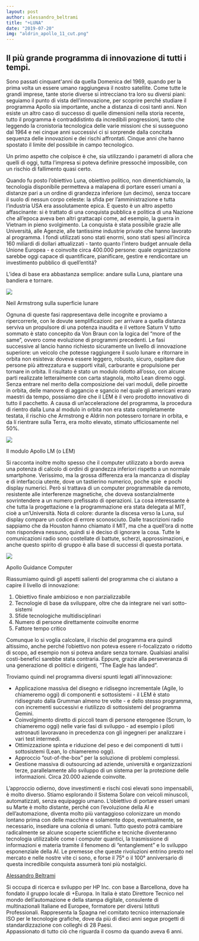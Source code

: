 ```yaml
---
layout: post
author: alessandro_beltrami
title: "+LUNA"
date: "2019-07-20"
img: "aldrin_apollo_11_cut.png"
---
```


## Il più grande programma di innovazione di tutti i tempi.

Sono passati cinquant'anni da quella Domenica del 1969, quando per la prima volta un essere umano raggiungeva il nostro satellite. Come tutte le grandi imprese, tante storie diverse si intrecciano tra loro su diversi piani: seguiamo il punto di vista dell’innovazione, per scoprire perché studiare il programma Apollo sia importante, anche a distanza di così tanti anni. Non esiste un altro caso di successo di quelle dimensioni nella storia recente, tutto il programma è contraddistinto da incredibili progressioni, tanto che leggendo la cronistoria tecnologica delle varie missioni che si susseguono dal 1964 e nei cinque anni successivi ci si sorprende dalla concitata sequenza delle innovazioni e dei rischi affrontati. Cinque anni che hanno spostato il limite del possibile in campo tecnologico.

Un primo aspetto che colpisce è che, sia utilizzando i parametri di allora che quelli di oggi, tutta l’impresa si poteva definire pressoché impossibile, con un rischio di fallimento quasi certo. 

Quando fu posto l’obiettivo Luna, obiettivo politico, non dimentichiamolo, la tecnologia disponibile permetteva a malapena di portare esseri umani a distanze pari a un ordine di grandezza inferiore (un decimo), senza toccare il suolo di nessun corpo celeste: la sfida per l’amministrazione e tutta l’industria USA era assolutamente epica. E questo è un altro aspetto affascinante: si è trattato di una conquista pubblica e politica di una Nazione che all’epoca aveva ben altri grattacapi come, ad esempio, la guerra in Vietnam in pieno svolgimento. La conquista è stata possibile grazie alle Universitá, alle Agenzie, alle tantissime industrie private che hanno lavorato al programma. I fondi utilizzati sono stati enormi, sono stati spesi all’incirca 160 miliardi di dollari attualizzati - tanto quanto l’intero budget annuale della Unione Europea - e coinvolte circa 400.000 persone: quale organizzazione sarebbe oggi capace di quantificare, pianificare, gestire e rendicontare un investimento pubblico di quell’entitá?

L’idea di base era abbastanza semplice: andare sulla Luna, piantare una bandiera e tornare.

![](images/as11-40-5886.jpg)

Neil Armstrong sulla superficie lunare

Ognuna di queste fasi rappresentava delle incognite e proviamo a ripercorrerle, con le dovute semplificazioni: per arrivare a quella distanza serviva un propulsore di una potenza inaudita e il vettore Saturn V tutto sommato è stato concepito da Von Braun con la logica del “more of the same”, ovvero come evoluzione di programmi precedenti. Le fasi successive al lancio hanno richiesto sicuramente un livello di innovazione superiore: un veicolo che potesse raggiungere il suolo lunare e ritornare in orbita non esisteva: doveva essere leggero, robusto, sicuro, ospitare due persone più attrezzatura e supporti vitali, carburante e propulsione per tornare in orbita. Il risultato è stato un modulo ridotto all’osso, con alcune parti realizzate letteralmente con carta stagnola, molto Lean diremo oggi. Senza entrare nel merito della composizione dei vari moduli, delle piroette in orbita, delle manovre di aggancio e sgancio nel quale gli americani erano maestri da tempo, possiamo dire che il LEM è il vero prodotto innovativo di tutto il pacchetto. A causa di un’accelerazione del programma, la procedura di rientro dalla Luna al modulo in orbita non era stata completamente testata, il rischio che Armstrong e Aldrin non potessero tornare in orbita, e da lí rientrare sulla Terra, era molto elevato, stimato ufficiosamente nel 50%. 

![](images/apollo16lm.jpg)

Il modulo Apollo LM (o LEM)

Si racconta inoltre molto spesso che il computer utilizzato a bordo aveva una potenza di calcolo di ordini di grandezza inferiori rispetto a un normale smartphone. Verissimo, ma la grossa differenza era la mancanza di display e di interfaccia utente, dove un tastierino numerico, poche spie  e pochi display numerici. Però si trattava di un computer programmabile da remoto, resistente alle interferenze magnetiche, che doveva sostanzialmente sovrintendere a un numero prefissato di operazioni. La cosa interessante è che tutta la progettazione e la programmazione era stata delegata al MIT, cioè a un’Università. Nota di colore: durante la discesa verso la Luna, sul display compare un codice di errore sconosciuto. Dalle trascrizioni radio sappiamo che da Houston hanno chiamato il MIT, ma che a quell’ora di notte non rispondeva nessuno, quindi si è deciso di ignorare la cosa. Tutte le comunicazioni radio sono costellate di battute, scherzi, approssimazioni, e anche questo spirito di gruppo è alla base di successi di questa portata.

![](images/agc_user_interface.jpg)

Apollo Guidance Computer

Riassumiamo quindi gli aspetti salienti del programma che ci aiutano a capire il livello di innovazione:

1. Obiettivo finale ambizioso e non parzializzabile
2. Tecnologie di base da sviluppare, oltre che da integrare nei vari sotto-sistemi
3. Sfide tecnologiche multidisciplinari
4. Numero di persone direttamente coinvolte enorme
5. Fattore tempo critico

Comunque lo si voglia calcolare, il rischio del programma era quindi altissimo, anche perché l’obiettivo non poteva essere ri-focalizzato o ridotto di scopo, ad esempio non si poteva andare senza tornare. Qualsiasi analisi costi-benefici sarebbe stata contraria. Eppure, grazie alla perseveranza di una generazione di politici e dirigenti, “The Eagle has landed”.

Troviamo quindi nel programma diversi spunti legati all’innovazione:  

- Applicazione massiva del disegno e ridisegno incrementale (Agile, lo chiameremo oggi) di componenti e sottosistemi - il LEM è stato ridisegnato dalla Grumman almeno tre volte - e dello stesso programma, con incrementi successivi e riutilizzo di sottosistemi del programma Gemini.
- Coinvolgimento diretto di piccoli team di persone eterogenee (Scrum, lo chiameremo oggi) nelle varie fasi di sviluppo - ad esempio i piloti astronauti lavoravano in precedenza con gli ingegneri per analizzare i vari test intermedi.
- Ottimizzazione spinta e riduzione del peso e dei componenti di tutti i sottosistemi (Lean, lo chiameremo oggi).
- Approccio “out-of-the-box” per la soluzione di problemi complessi. 
- Gestione massiva di outsourcing ad aziende, università e organizzazioni terze, parallelamente allo sviluppo di un sistema per la protezione delle informazioni. Circa 20.000 aziende coinvolte. 

L’approccio odierno, dove investimenti e rischi così elevati sono impensabili, è molto diverso. Stiamo esplorando il Sistema Solare con veicoli minuscoli, automatizzati, senza equipaggio umano. L’obiettivo di portare esseri umani su Marte è molto distante, perché con l’evoluzione della AI e dell’automazione, diventa molto più vantaggioso colonizzare un mondo lontano prima con delle macchine e solamente dopo, eventualmente, se necessario, insediare una colonia di umani. Tutto questo potrá cambiare radicalmente se alcune scoperte scientifiche e tecniche diventeranno tecnologia utilizzabile come i computer quantici, la trasmissione di informazioni e materia tramite il fenomeno di “entanglement” e lo sviluppo esponenziale della AI. Le premesse che queste rivoluzioni entrino presto nel mercato e nelle nostre vite ci sono, e forse il 75° o il 100° anniversario di questa incredibile conquista assumerà toni più nostalgici.  

[Alessandro Beltrami](https://www.linkedin.com/in/alessandrobeltrami/)

Si occupa di ricerca e sviluppo per HP Inc. con base a Barcellona, dove ha fondato il gruppo locale di +Europa. In Italia è stato Direttore Tecnico nel mondo dell’automazione e della stampa digitale, consulente di multinazionali Italiane ed Europee, formatore per diversi Istituti Professionali. Rappresenta la Spagna nel comitato tecnico internazionale ISO per le tecnologie grafiche, dove da più di dieci anni segue progetti di standardizzazione con colleghi di 28 Paesi.  
Appassionato di tutto ciò che riguarda il cosmo da quando aveva 6 anni.
